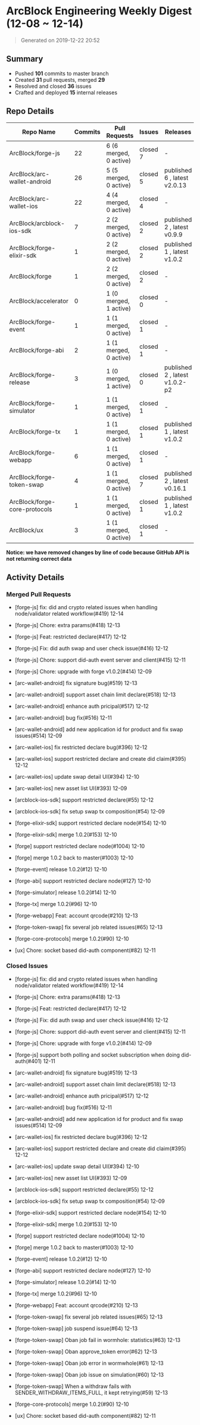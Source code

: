 # ArcBlock Engineering Weekly Digest (12-08 ~ 12-14)

> Generated on 2019-12-22 20:52

## Summary

* Pushed **101** commits to master branch
* Created **31** pull requests, merged **29**
* Resolved and closed **36** issues
* Crafted and deployed **15** internal releases

## Repo Details

| Repo Name                     | Commits | Pull Requests          | Issues   | Releases                       |
| ----------------------------- | ------- | ---------------------- | -------- | ------------------------------ |
| ArcBlock/forge-js             | 22      | 6 (6 merged, 0 active) | closed 7 | -                              |
| ArcBlock/arc-wallet-android   | 26      | 5 (5 merged, 0 active) | closed 5 | published 6 , latest v2.0.13   |
| ArcBlock/arc-wallet-ios       | 22      | 4 (4 merged, 0 active) | closed 4 | -                              |
| ArcBlock/arcblock-ios-sdk     | 7       | 2 (2 merged, 0 active) | closed 2 | published 2 , latest v0.9.9    |
| ArcBlock/forge-elixir-sdk     | 1       | 2 (2 merged, 0 active) | closed 2 | published 1 , latest v1.0.2    |
| ArcBlock/forge                | 1       | 2 (2 merged, 0 active) | closed 2 | -                              |
| ArcBlock/accelerator          | 0       | 1 (0 merged, 1 active) | closed 0 | -                              |
| ArcBlock/forge-event          | 1       | 1 (1 merged, 0 active) | closed 1 | -                              |
| ArcBlock/forge-abi            | 2       | 1 (1 merged, 0 active) | closed 1 | -                              |
| ArcBlock/forge-release        | 3       | 1 (0 merged, 1 active) | closed 0 | published 2 , latest v1.0.2-p2 |
| ArcBlock/forge-simulator      | 1       | 1 (1 merged, 0 active) | closed 1 | -                              |
| ArcBlock/forge-tx             | 1       | 1 (1 merged, 0 active) | closed 1 | published 1 , latest v1.0.2    |
| ArcBlock/forge-webapp         | 6       | 1 (1 merged, 0 active) | closed 1 | -                              |
| ArcBlock/forge-token-swap     | 4       | 1 (1 merged, 0 active) | closed 7 | published 2 , latest v0.16.1   |
| ArcBlock/forge-core-protocols | 1       | 1 (1 merged, 0 active) | closed 1 | published 1 , latest v1.0.2    |
| ArcBlock/ux                   | 3       | 1 (1 merged, 0 active) | closed 1 | -                              |

**Notice: we have removed changes by line of code because GitHub API is not returning correct data**

## Activity Details

### Merged Pull Requests

- [forge-js] fix: did and crypto related issues when handling node/validator related workflow(#419) 12-14
- [forge-js] Chore: extra params(#418) 12-13
- [forge-js] Feat: restricted declare(#417) 12-12
- [forge-js] Fix: did auth swap and user check issue(#416) 12-12
- [forge-js] Chore: support did-auth event server and client(#415) 12-11
- [forge-js] Chore: upgrade with forge v1.0.2(#414) 12-09
- [arc-wallet-android] fix signature bug(#519) 12-13
- [arc-wallet-android] support asset chain limit declare(#518) 12-13
- [arc-wallet-android] enhance auth pricipal(#517) 12-12
- [arc-wallet-android] bug fix(#516) 12-11
- [arc-wallet-android] add new application id for product and fix swap issues(#514) 12-09
- [arc-wallet-ios] fix restricted declare bug(#396) 12-12
- [arc-wallet-ios] support restricted declare and create did claim(#395) 12-12
- [arc-wallet-ios] update swap detail UI(#394) 12-10
- [arc-wallet-ios] new asset list UI(#393) 12-09
- [arcblock-ios-sdk] support restricted declare(#55) 12-12
- [arcblock-ios-sdk] fix setup swap tx composition(#54) 12-09
- [forge-elixir-sdk] support restricted declare node(#154) 12-10
- [forge-elixir-sdk] merge 1.0.2(#153) 12-10
- [forge] support restricted declare node(#1004) 12-10
- [forge] merge 1.0.2 back to master(#1003) 12-10

- [forge-event] release 1.0.2(#12) 12-10
- [forge-abi] support restricted declare node(#127) 12-10

- [forge-simulator] release 1.0.2(#14) 12-10
- [forge-tx] merge 1.0.2(#96) 12-10
- [forge-webapp] Feat: account qrcode(#210) 12-13
- [forge-token-swap] fix several job related issues(#65) 12-13
- [forge-core-protocols] merge 1.0.2(#90) 12-10
- [ux] Chore: socket based did-auth component(#82) 12-11

### Closed Issues

- [forge-js] fix: did and crypto related issues when handling node/validator related workflow(#419) 12-14
- [forge-js] Chore: extra params(#418) 12-13
- [forge-js] Feat: restricted declare(#417) 12-12
- [forge-js] Fix: did auth swap and user check issue(#416) 12-12
- [forge-js] Chore: support did-auth event server and client(#415) 12-11
- [forge-js] Chore: upgrade with forge v1.0.2(#414) 12-09
- [forge-js] support both polling and socket subscription when doing did-auth(#401) 12-11
- [arc-wallet-android] fix signature bug(#519) 12-13
- [arc-wallet-android] support asset chain limit declare(#518) 12-13
- [arc-wallet-android] enhance auth pricipal(#517) 12-12
- [arc-wallet-android] bug fix(#516) 12-11
- [arc-wallet-android] add new application id for product and fix swap issues(#514) 12-09
- [arc-wallet-ios] fix restricted declare bug(#396) 12-12
- [arc-wallet-ios] support restricted declare and create did claim(#395) 12-12
- [arc-wallet-ios] update swap detail UI(#394) 12-10
- [arc-wallet-ios] new asset list UI(#393) 12-09
- [arcblock-ios-sdk] support restricted declare(#55) 12-12
- [arcblock-ios-sdk] fix setup swap tx composition(#54) 12-09
- [forge-elixir-sdk] support restricted declare node(#154) 12-10
- [forge-elixir-sdk] merge 1.0.2(#153) 12-10
- [forge] support restricted declare node(#1004) 12-10
- [forge] merge 1.0.2 back to master(#1003) 12-10

- [forge-event] release 1.0.2(#12) 12-10
- [forge-abi] support restricted declare node(#127) 12-10

- [forge-simulator] release 1.0.2(#14) 12-10
- [forge-tx] merge 1.0.2(#96) 12-10
- [forge-webapp] Feat: account qrcode(#210) 12-13
- [forge-token-swap] fix several job related issues(#65) 12-13
- [forge-token-swap] job suspend issue(#64) 12-13
- [forge-token-swap] Oban job fail in wormhole: statistics(#63) 12-13
- [forge-token-swap] Oban approve_token error(#62) 12-13
- [forge-token-swap] Oban job error in wormwhole(#61) 12-13
- [forge-token-swap] Oban job issue on simulation(#60) 12-13
- [forge-token-swap] When a withdraw fails with SENDER_WITHDRAW_ITEMS_FULL, it kept retrying(#59) 12-13
- [forge-core-protocols] merge 1.0.2(#90) 12-10
- [ux] Chore: socket based did-auth component(#82) 12-11
